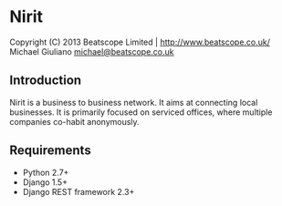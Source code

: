 Nirit
=====

Copyright (C) 2013 Beatscope Limited | http://www.beatscope.co.uk/
Michael Giuliano <michael@beatscope.co.uk>

Introduction
------------
Nirit is a business to business network. It aims at connecting local businesses. It is primarily focused on serviced offices, where multiple companies co-habit anonymously.

Requirements
------------
- Python 2.7+
- Django 1.5+
- Django REST framework 2.3+

